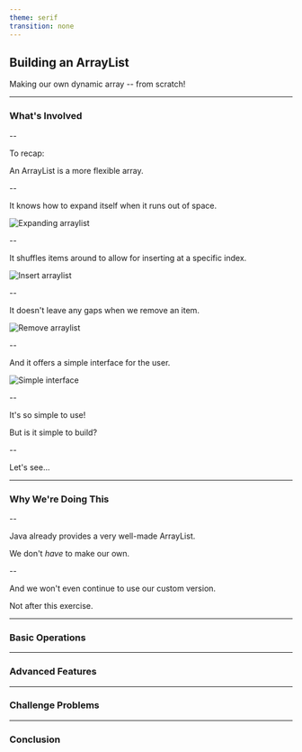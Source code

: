 ```yaml
---
theme: serif
transition: none
---
```


## Building an ArrayList
Making our own dynamic array -- from scratch!

---

### What's Involved

--

To recap:

An ArrayList is a more flexible array.

--

It knows how to expand itself when it runs out of space.

![Expanding arraylist](TODO)

--

It shuffles items around to allow for inserting at a specific index.

![Insert arraylist](TODO)

--

It doesn't leave any gaps when we remove an item.

![Remove arraylist](TODO)

--

And it offers a simple interface for the user.

![Simple interface](TODO)

--

It's so simple to use!

But is it simple to build?

--

Let's see...

---

### Why We're Doing This

--

Java already provides a very well-made ArrayList.

We don't *have* to make our own.

--

And we won't even continue to use our custom version.

Not after this exercise.

---

### Basic Operations

---

### Advanced Features

---

### Challenge Problems

---

### Conclusion